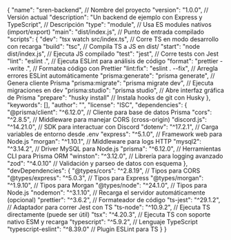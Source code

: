 {
"name": "sren-backend", // Nombre del proyecto
"version": "1.0.0", // Versión actual
"description": "Un backend de ejemplo con Express y TypeScript", // Descripción
"type": "module", // Usa ES modules nativos (import/export)
"main": "dist/index.js", // Punto de entrada compilado
"scripts": {
"dev": "tsx watch src/index.ts", // Corre TS en modo desarrollo con recarga
"build": "tsc", // Compila TS a JS en dist/
"start": "node dist/index.js", // Ejecuta JS compilado
"test": "jest", // Corre tests con Jest
"lint": "eslint .", // Ejecuta ESLint para análisis de código
"format": "prettier --write .", // Formatea código con Prettier
"lint:fix": "eslint . --fix", // Arregla errores ESLint automáticamente
"prisma:generate": "prisma generate", // Genera cliente Prisma
"prisma:migrate": "prisma migrate dev", // Ejecuta migraciones en dev
"prisma:studio": "prisma studio", // Abre interfaz gráfica de Prisma
"prepare": "husky install" // Instala hooks de git con Husky
},
"keywords": [],
"author": "",
"license": "ISC",
"dependencies": {
"@prisma/client": "^6.12.0", // Cliente para base de datos Prisma
"cors": "^2.8.5", // Middleware para manejar CORS (cross-origin)
"discord.js": "^14.21.0", // SDK para interactuar con Discord
"dotenv": "^17.2.1", // Carga variables de entorno desde .env
"express": "^5.1.0", // Framework web para Node.js
"morgan": "^1.10.1", // Middleware para logs HTTP
"mysql2": "^3.14.2", // Driver MySQL para Node.js
"prisma": "^6.12.0", // Herramientas CLI para Prisma ORM
"winston": "^3.12.0", // Librería para logging avanzado
"zod": "^4.0.10" // Validación y parseo de datos con esquema
},
"devDependencies": {
"@types/cors": "^2.8.19", // Tipos para CORS
"@types/express": "^5.0.3", // Tipos para Express
"@types/morgan": "^1.9.10", // Tipos para Morgan
"@types/node": "^24.1.0", // Tipos para Node.js
"nodemon": "^3.1.10", // Recarga el servidor automáticamente (opcional)
"prettier": "^3.6.2", // Formateador de código
"ts-jest": "^29.1.2", // Adaptador para correr Jest con TS
"ts-node": "^10.9.2", // Ejecuta TS directamente (puede ser útil)
"tsx": "^4.20.3", // Ejecuta TS con soporte nativo ESM y recarga
"typescript": "^5.9.2", // Lenguaje TypeScript
"typescript-eslint": "^8.39.0" // Plugin ESLint para TS
}
}
